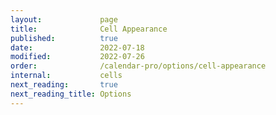 ```yaml
---
layout:             page
title:              Cell Appearance
published:          true
date:               2022-07-18
modified:           2022-07-26
order:              /calendar-pro/options/cell-appearance
internal:           cells
next_reading:       true
next_reading_title: Options
---
```


